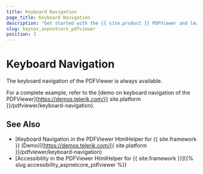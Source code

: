 ```yaml
---
title: Keyboard Navigation
page_title: Keyboard Navigation
description: "Get started with the {{ site.product }} PDFViewer and learn about the accessibility support it provides through its keyboard navigation functionality."
slug: keynav_aspnetcore_pdfviewer
position: 2
---
```


# Keyboard Navigation

The keyboard navigation of the PDFViewer is always available.

For a complete example, refer to the [demo on keyboard navigation of the PDFViewer](https://demos.telerik.com/{{ site.platform }}/pdfviewer/keyboard-navigation).

## See Also

* [Keyboard Navigation in the PDFViewer HtmlHelper for {{ site.framework }} (Demo)](https://demos.telerik.com/{{ site.platform }}/pdfviewer/keyboard-navigation)
* [Accessibility in the PDFViewer HtmlHelper for {{ site.framework }}]({% slug accessibility_aspnetcore_pdfviewer %})
